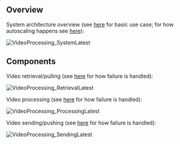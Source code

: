 ## Overview

System architecture overview (see [here](workflow.md#client-requests-processing-of-video) for basic use case; for how autoscaling happens see [here](workflow.md#autoscaling-workflow)):

![VideoProcessing_SystemLatest](https://github.com/S24-Capstone-Distributed/General-4020/assets/76976043/c6cbe681-965c-4f6a-a39b-08976bf31d09)

## Components

Video retrieval/pulling (see [here](workflow.md#workflow-diagram-for-puller-failure) for how failure is handled):

![VideoProcessing_RetrievalLatest](https://github.com/S24-Capstone-Distributed/General-4020/assets/76976043/f913f5d2-cf07-42c5-abd6-0b64985ff152)

Video processing (see [here](workflow.md#workflow-diagram-for-transcoder-failure) for how failure is handled):

![VideoProcessing_ProcessingLatest](https://github.com/S24-Capstone-Distributed/General-4020/assets/76976043/5d2d983d-a156-4c12-9169-811f7882a5ee)

Video sending/pushing (see [here](workflow.md#workflow-diagram-for-pusher-failure) for how failure is handled):

![VideoProcessing_SendingLatest](https://github.com/S24-Capstone-Distributed/General-4020/assets/76976043/716dc9d8-1659-42c0-8222-0b61b4ac47db)
